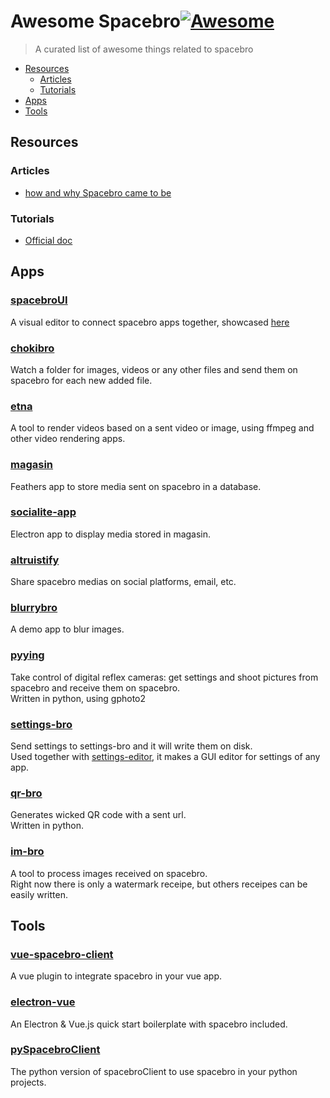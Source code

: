 # Awesome Spacebro[![Awesome](https://awesome.re/badge.svg)](https://awesome.re)
> A curated list of awesome things related to spacebro

- [Resources](#resources)
  - [Articles](#articles)
  - [Tutorials](#tutorials)
- [Apps](#apps)
- [Tools](#tools)

## Resources

### Articles

- [how and why Spacebro came to be](https://medium.com/@emmanuelgeoffray/why-we-built-spacebro)

### Tutorials

- [Official doc](https://github.com/spacebro/spacebro/docs)

## Apps

### [spacebroUI](https://github.com/spacebro/spacebroUI)

A visual editor to connect spacebro apps together, showcased
[here](http://spacebro.space)

### [chokibro](https://github.com/soixantecircuits/chokibro)

Watch a folder for images, videos or any other files and send them on
spacebro for each new added file.

### [etna](https://github.com/soixantecircuits/etna)

A tool to render videos based on a sent video or image, using ffmpeg and
other video rendering apps.

### [magasin](https://bitbucket.org/soixantecircuits/magasin)

Feathers app to store media sent on spacebro in a database.

### [socialite-app](https://bitbucket.org/soixantecircuits/socialite-app)

Electron app to display media stored in magasin.

### [altruistify](https://bitbucket.org/soixantecircuits/altruistify)

Share spacebro medias on social platforms, email, etc.

### [blurrybro](https://github.com/spacebro/blurrybro)

A demo app to blur images.

### [pyying](https://github.com/soixantecircuits/pyying)

Take control of digital reflex cameras: get settings and shoot pictures
from spacebro and receive them on spacebro.  
Written in python, using gphoto2

### [settings-bro](https://github.com/soixantecircuits/settings-bro)

Send settings to settings-bro and it will write them on disk.  
Used together with [settings-editor](https://github.com/soixantecircuits/settings-editor), it makes a GUI editor for settings of any app.

### [qr-bro](https://github.com/soixantecircuits/qr-bro)

Generates wicked QR code with a sent url.  
Written in python.

### [im-bro](https://github.com/soixantecircuits/im-bro)

A tool to process images received on spacebro.  
Right now there is only a watermark receipe, but others receipes can be
easily written.

## Tools

### [vue-spacebro-client](https://github.com/spacebro/vue-spacebro-client)

A vue plugin to integrate spacebro in your vue app.

### [electron-vue](https://github.com/soixantecircuits/electron-vue)

An Electron & Vue.js quick start boilerplate with spacebro included.

### [pySpacebroClient](https://github.com/spacebro/pySpacebroClient)

The python version of spacebroClient to use spacebro in your python
projects.


